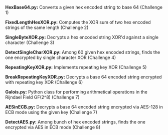 **HexBase64.py:** Converts a given hex encoded string to base 64 (Challenge 1)

**FixedLengthHexXOR.py:** Computes the XOR sum of two hex encoded strings of the same length (Challenge 2)

**SingleByteXOR.py:** Decrypts a hex encoded string XOR'd against a single character (Challenge 3)

**DetectSingleCharXOR.py:** Among 60 given hex encoded strings, finds the one encrypted by single character XOR (Challenge 4)

**RepeatingKeyXOR.py:** Implements repeating key XOR (Challenge 5)

**BreakRepeatingKeyXOR.py:** Decrypts a base 64 encoded string encrypted with repeating key XOR (Challenge 6)

**Galois.py:** Python class for performing arithmetical operations in the Rijndael Field GF(2^8) (Challenge 7)

**AESinECB.py:** Decrypts a base 64 encoded string encrypted via AES-128 in ECB mode using the given key (Challenge 7)

**DetectAES.py:** Among bunch of hex encoded strings, finds the one encrypted via AES in ECB mode (Challenge 8)
